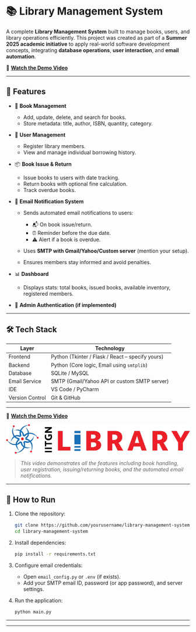 

# 📚 Library Management System

A complete **Library Management System** built to manage books, users, and library operations efficiently. This project was created as part of a **Summer 2025 academic initiative** to apply real-world software development concepts, integrating **database operations**, **user interaction**, and **email automation**.

🎥 **[Watch the Demo Video](https://www.youtube.com/watch?v=EUgHJfPR3WE)**


---

## 🚀 Features

* 📖 **Book Management**

  * Add, update, delete, and search for books.
  * Store metadata: title, author, ISBN, quantity, category.

* 👤 **User Management**

  * Register library members.
  * View and manage individual borrowing history.

* 📦 **Book Issue & Return**

  * Issue books to users with date tracking.
  * Return books with optional fine calculation.
  * Track overdue books.

* 📧 **Email Notification System**

  * Sends automated email notifications to users:

    * 📬 On book issue/return.
    * ⏰ Reminder before the due date.
    * ⚠️ Alert if a book is overdue.
  * Uses **SMTP with Gmail/Yahoo/Custom server** (mention your setup).
  * Ensures members stay informed and avoid penalties.

* 📊 **Dashboard**

  * Displays stats: total books, issued books, available inventory, registered members.

* 🔐 **Admin Authentication (if implemented)**

---

## 🛠️ Tech Stack

| Layer           | Technology                                       |
| --------------- | ------------------------------------------------ |
| Frontend        | Python (Tkinter / Flask / React – specify yours) |
| Backend         | Python (Core logic, Email using `smtplib`)       |
| Database        | SQLite / MySQL                                   |
| Email Service   | SMTP (Gmail/Yahoo API or custom SMTP server)     |
| IDE             | VS Code / PyCharm                                |
| Version Control | Git & GitHub                                     |

---


🎥 **[Watch the Demo Video](https://www.youtube.com/watch?v=EUgHJfPR3WE)**



[![Watch on YouTube](iitgn_logo.png)](https://www.youtube.com/watch?v=EUgHJfPR3WE)


> *This video demonstrates all the features including book handling, user registration, issuing/returning books, and the automated email notifications.*

---



## 🏁 How to Run

1. Clone the repository:

   ```bash
   git clone https://github.com/yourusername/library-management-system.git
   cd library-management-system
   ```

2. Install dependencies:

   ```bash
   pip install -r requirements.txt
   ```

3. Configure email credentials:

   * Open `email_config.py` or `.env` (if exists).
   * Add your SMTP email ID, password (or app password), and server settings.

4. Run the application:

   ```bash
   python main.py
   ```

---


---




